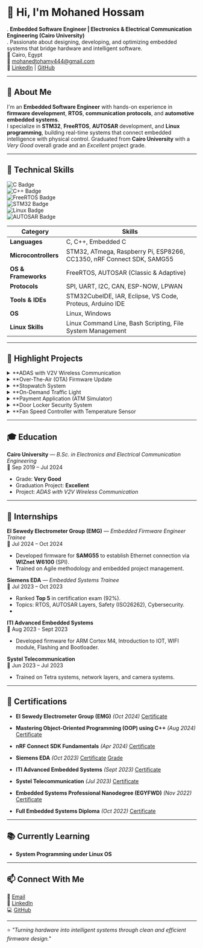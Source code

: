 # 👋 Hi, I'm Mohaned Hossam

. **Embedded Software Engineer | Electronics & Electrical Communication Engineering (Cairo University)**  
. Passionate about designing, developing, and optimizing embedded systems that bridge hardware and intelligent software.  
📍 Cairo, Egypt  
📧 [mohanedtohamy444@gmail.com](mailto:mohanedtohamy444@gmail.com)  
🔗 [LinkedIn](https://www.linkedin.com/in/mohaned-hossam-8593041b3) | [GitHub](https://github.com/MOHANED01)

---

## 🚀 About Me

I'm an **Embedded Software Engineer** with hands-on experience in **firmware development**, **RTOS**, **communication protocols**, and **automotive embedded systems**.  
I specialize in **STM32**, **FreeRTOS**, **AUTOSAR** development, and **Linux programming**, building real-time systems that connect embedded intelligence with physical control.
 Graduated from **Cairo University** with a *Very Good* overall grade and an *Excellent* project grade.  


---

## 📌 Technical Skills

![C Badge](https://img.shields.io/badge/C-%2300599C?style=flat&logo=c&logoColor=white)  
![C++ Badge](https://img.shields.io/badge/C%2B%2B-%2300599C?style=flat&logo=c%2B%2B&logoColor=white)  
![FreeRTOS Badge](https://img.shields.io/badge/FreeRTOS-%23000000?style=flat&logo=freertos&logoColor=white)  
![STM32 Badge](https://img.shields.io/badge/STM32-%23000000?style=flat&logo=stm32&logoColor=white)  
![Linux Badge](https://img.shields.io/badge/Linux-%23000000?style=flat&logo=linux&logoColor=white)  
![AUTOSAR Badge](https://img.shields.io/badge/AUTOSAR-%23000000?style=flat&logo=autonomous&logoColor=white)  

| Category | Skills |
|----------|--------|
| **Languages** | C, C++, Embedded C |
| **Microcontrollers** | STM32, ATmega, Raspberry Pi, ESP8266, CC1350, nRF Connect SDK, SAMG55 |
| **OS & Frameworks** | FreeRTOS, AUTOSAR (Classic & Adaptive) |
| **Protocols** | SPI, UART, I2C, CAN, ESP-NOW, LPWAN |
| **Tools & IDEs** | STM32CubeIDE, IAR, Eclipse, VS Code, Proteus, Arduino IDE |
| **OS** | Linux, Windows |
| **Linux Skills** | Linux Command Line, Bash Scripting, File System Management |

---

## 🌟 Highlight Projects

<details>
<summary> **ADAS with V2V Wireless Communication</summary>

**Description:**  
Developed an *Advanced Driver Assistance System (ADAS)* using **Raspberry Pi**, **STM32**, and **ESP8266** for vehicle-to-vehicle communication.

**Features:**  
- Drowsiness detection, sign recognition, adaptive cruise control, and lane detection.  
- Two-way V2V communication using **ESP-NOW** with **ESP8266**.  
- Custom **Yocto-based Linux image** and **Qt5 GUI** for infotainment.  

**My Role:**  
- Implemented and integrated FreeRTOS-based logic on STM32.  
- Built CAN communication between STM32 and Raspberry Pi via MCP2515/MCP2551.  
- Established and benchmarked wireless protocols (ESP-NOW vs LPWAN).

 [Project Demo Video](https://drive.google.com/file/d/1zAKWprjDdx2nJF2yjdBToggnPmDbB8Ej/view?usp=sharing)
</details>

<details>
<summary> **Over-The-Air (OTA) Firmware Update</summary>

- Built a system to flash HEX firmware from a transmitter MCU to a receiver MCU over **USART**.  
- Developed modules for RCC, GPIO, NVIC, Systick, FMI, USART, HexParser, Bootloader.  
- Target MCU: **STM32F401CC**  
</details>

<details>
<summary> **Stopwatch System</summary>

- Implemented real-time stopwatch control using **Systick** and **EXTI** interrupts.  
- Layered architecture: HAL / MCAL / APP.  
- Target MCU: **STM32F401CC**
</details>

<details>
<summary> **On-Demand Traffic Light</summary>

- Designed traffic control for cars and pedestrians using timers and interrupts.  
- Target MCU: **ATmega32**
</details>

<details>
<summary> **Payment Application (ATM Simulator)</summary>

- Built a simulation of ATM–Bank–User interaction.  
- Structured with **Layered Architecture** (Card, Terminal, Server modules).  
- Language: **C**
</details>

<details>
<summary> **Door Locker Security System</summary>

- Dual ECU system with password-based unlocking via **UART/I2C** communication.  
- Integrated LCD, Keypad, DC Motor, EEPROM, and Buzzer.  
- Target MCU: **ATmega32**
</details>

<details>
<summary> **Fan Speed Controller with Temperature Sensor</summary>

- Automatic fan speed control using **LM35 sensor** and **PWM**.  
- Target MCU: **ATmega32**
</details>

---

## 🎓 Education

**Cairo University** — *B.Sc. in Electronics and Electrical Communication Engineering*  
📅 Sep 2019 – Jul 2024  
- Grade: **Very Good**  
- Graduation Project: **Excellent**  
- Project: *ADAS with V2V Wireless Communication*  

---

## 💼 Internships

**El Sewedy Electrometer Group (EMG)** — *Embedded Firmware Engineer Trainee*  
📅 Jul 2024 – Oct 2024  
- Developed firmware for **SAMG55** to establish Ethernet connection via **WIZnet W6100** (SPI).  
- Trained on Agile methodology and embedded project management.

**Siemens EDA** — *Embedded Systems Trainee*  
📅 Jul 2023 – Oct 2023  
- Ranked **Top 5** in certification exam (92%).  
- Topics: RTOS, AUTOSAR Layers, Safety (ISO26262), Cybersecurity.
- 
**ITI Advanced Embedded Systems**  
📅 Aug 2023 - Sept 2023 
- Developed firmware for ARM Cortex M4, Introduction to IOT, WIFI module, Flashing and Bootloader.

**Systel Telecommunication**  
📅 Jun 2023 – Jul 2023  
- Trained on Tetra systems, network layers, and camera systems.

---

## 🏅 Certifications

-  **El Sewedy Electrometer Group (EMG)** *(Oct 2024)* [Certificate](https://drive.google.com/file/d/1zAKWprjDdx2nJF2yjdBToggnPmDbB8Ej/view?usp=sharing)
-  **Mastering Object-Oriented Programming (OOP) using C++** *(Aug 2024)* [Certificate](https://drive.google.com/file/d/1a6J_OFq_NN5imrOc-BO8VdJJKm-PhjlL/view?usp=sharing)
-  **nRF Connect SDK Fundamentals** *(Apr 2024)* [Certificate](https://drive.google.com/file/d/1q6OcfVu7cCupznZzmdLeankhOyPRgsNr/view?usp=drive_link)
- **Siemens EDA** *(Oct 2023)* [Certificate](https://drive.google.com/file/d/1DpuXpalZDpwxVRClQVq2Az1i7SmAJJ_5/view?usp=drive_link) [Grade](https://drive.google.com/file/d/1WiATzdO1LUkwLAYUkF-Zd17xxr0GP4tP/view?usp=drive_link)
- **ITI Advanced Embedded Systems** *(Sept 2023)* [Certificate](https://drive.google.com/file/d/12OROGPzJ4xqzf58545kt0wnJ8fEHhYnu/view?usp=drive_link)
- **Systel Telecommunication** *(Jul 2023)* [Certificate](https://drive.google.com/file/d/1JMXrtY8lff8s466-6__AVyDPVW0eZmuh/view?usp=drive_link)

- **Embedded Systems Professional Nanodegree (EGYFWD)** *(Nov 2022)* [Certificate](https://drive.google.com/file/d/1aDkD0-L_jk82kkm7kpAc_nAVLmqXmfPh/view?usp=sharing)
- **Full Embedded Systems Diploma** *(Oct 2022)* [Certificate](https://drive.google.com/file/d/1IAUpcvASj8YZCQAH4mK7Z9j3ZU7eJSWE/view?usp=drive_link)


---

## 📚 Currently Learning

- **System Programming under Linux OS** 

---


## 📫 Connect With Me

📧 [Email](mailto:mohanedtohamy444@gmail.com)  
💼 [LinkedIn](https://www.linkedin.com/in/mohaned-hossam-8593041b3)  
💻 [GitHub](https://github.com/MOHANED01)

---

⭐ *"Turning hardware into intelligent systems through clean and efficient firmware design."*
